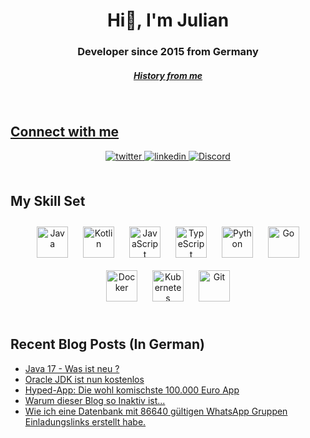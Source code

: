 <div align="center">
<h1>Hi👋, I'm Julian</h1>
<h3>Developer since 2015 from Germany</h3>

<h5><a href="https://github.com/Newspicel/Newspicel/blob/main/HISTORY.md">History from me</h5>
</div>
           
<br/>  

## Connect with me  
<div align="center">
<a href="https://twitter.com/newspicel" target="_blank">
<img src=https://img.shields.io/badge/twitter-%2300acee.svg?&style=for-the-badge&logo=twitter&logoColor=white alt=twitter style="margin-bottom: 5px;" />
</a>
<a href="https://linkedin.com/in/julian-haag-8408681b5" target="_blank">
<img src=https://img.shields.io/badge/linkedin-%231E77B5.svg?&style=for-the-badge&logo=linkedin&logoColor=white alt=linkedin style="margin-bottom: 5px;" />
</a>
<a href="https://discord.newspicel.dev" target="_blank">
<img alt="Discord" src="https://img.shields.io/discord/884299343044182026?color=5865F2&label=Discord&logo=discord&logoColor=white&style=for-the-badge">
</a>
</div>  

<br/>             
           

## My Skill Set  
<div align="center">  
<img style="margin: 10px" src="https://profilinator.rishav.dev/skills-assets/java-original-wordmark.svg" alt="Java" height="50" />  
<img style="margin: 10px" src="https://profilinator.rishav.dev/skills-assets/kotlinlang-icon.svg" alt="Kotlin" height="50" />   
<img style="margin: 10px" src="https://profilinator.rishav.dev/skills-assets/javascript-original.svg" alt="JavaScript" height="50" />  
<img style="margin: 10px" src="https://profilinator.rishav.dev/skills-assets/typescript-original.svg" alt="TypeScript" height="50" />
<img style="margin: 10px" src="https://profilinator.rishav.dev/skills-assets/python-original.svg" alt="Python" height="50" />
<img style="margin: 10px" src="https://profilinator.rishav.dev/skills-assets/go-original.svg" alt="Go" height="50" />  
<!-- Todo:
<img style="margin: 10px" src="https://profilinator.rishav.dev/skills-assets/rust-plain.svg" alt="Rust" height="50" />  
<img style="margin: 10px" src="https://profilinator.rishav.dev/skills-assets/csharp-original.svg" alt="C#" height="50" />  
-->
<img style="margin: 10px" src="https://profilinator.rishav.dev/skills-assets/docker-original-wordmark.svg" alt="Docker" height="50" />
<img style="margin: 10px" src="https://profilinator.rishav.dev/skills-assets/kubernetes-icon.svg" alt="Kubernetes" height="50" />
<img style="margin: 10px" src="https://profilinator.rishav.dev/skills-assets/git-scm-icon.svg" alt="Git" height="50" />  
</div>  

<br/>  
           
<h2>Recent Blog Posts (In German)</h2>
<ul>
<!-- BLOG-POST-LIST:START --><li><a href="https://blog.newspicel.dev/java-17-was-ist-neu" target="_blank">Java 17 - Was ist neu ?</a><br></li><li><a href="https://blog.newspicel.dev/oracle-jdk-ist-nun-kostenlos" target="_blank">Oracle JDK ist nun kostenlos</a><br></li><li><a href="https://blog.newspicel.dev/hyped-app-wo-fange-ich-da-an" target="_blank">Hyped-App: Die wohl komischste 100.000 Euro App</a><br></li><li><a href="https://blog.newspicel.dev/warum-dieser-blog-so-inaktiv-ist" target="_blank">Warum dieser Blog so Inaktiv ist...</a><br></li><li><a href="https://blog.newspicel.dev/wie-ich-eine-datenbank-mit-86640-g%C3%BCltigen-whatsapp-gruppen-einladungslinks-erstellt-habe" target="_blank">Wie ich eine Datenbank mit 86640 gültigen WhatsApp Gruppen Einladungslinks erstellt habe.</a><br></li><!-- BLOG-POST-LIST:END -->
</ul>
           
